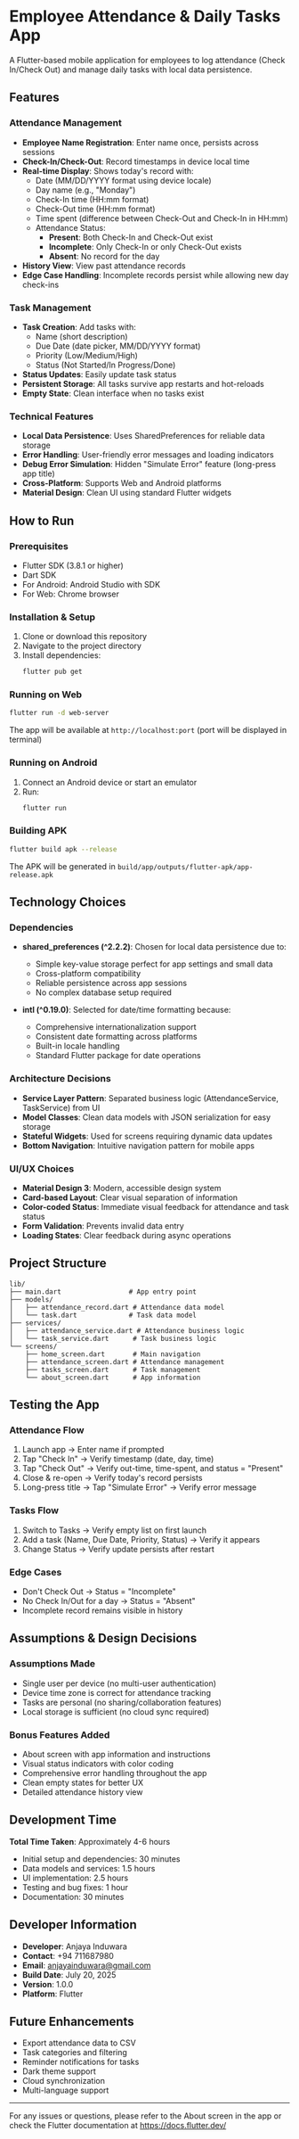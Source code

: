 # Employee Attendance & Daily Tasks App

A Flutter-based mobile application for employees to log attendance (Check In/Check Out) and manage daily tasks with local data persistence.

## Features

### Attendance Management

- **Employee Name Registration**: Enter name once, persists across sessions
- **Check-In/Check-Out**: Record timestamps in device local time
- **Real-time Display**: Shows today's record with:
  - Date (MM/DD/YYYY format using device locale)
  - Day name (e.g., "Monday")
  - Check-In time (HH:mm format)
  - Check-Out time (HH:mm format)
  - Time spent (difference between Check-Out and Check-In in HH:mm)
  - Attendance Status:
    - **Present**: Both Check-In and Check-Out exist
    - **Incomplete**: Only Check-In or only Check-Out exists
    - **Absent**: No record for the day
- **History View**: View past attendance records
- **Edge Case Handling**: Incomplete records persist while allowing new day check-ins

### Task Management

- **Task Creation**: Add tasks with:
  - Name (short description)
  - Due Date (date picker, MM/DD/YYYY format)
  - Priority (Low/Medium/High)
  - Status (Not Started/In Progress/Done)
- **Status Updates**: Easily update task status
- **Persistent Storage**: All tasks survive app restarts and hot-reloads
- **Empty State**: Clean interface when no tasks exist

### Technical Features

- **Local Data Persistence**: Uses SharedPreferences for reliable data storage
- **Error Handling**: User-friendly error messages and loading indicators
- **Debug Error Simulation**: Hidden "Simulate Error" feature (long-press app title)
- **Cross-Platform**: Supports Web and Android platforms
- **Material Design**: Clean UI using standard Flutter widgets

## How to Run

### Prerequisites

- Flutter SDK (3.8.1 or higher)
- Dart SDK
- For Android: Android Studio with SDK
- For Web: Chrome browser

### Installation & Setup

1. Clone or download this repository
2. Navigate to the project directory
3. Install dependencies:
   ```bash
   flutter pub get
   ```

### Running on Web

```bash
flutter run -d web-server
```

The app will be available at `http://localhost:port` (port will be displayed in terminal)

### Running on Android

1. Connect an Android device or start an emulator
2. Run:
   ```bash
   flutter run
   ```

### Building APK

```bash
flutter build apk --release
```

The APK will be generated in `build/app/outputs/flutter-apk/app-release.apk`

## Technology Choices

### Dependencies

- **shared_preferences (^2.2.2)**: Chosen for local data persistence due to:

  - Simple key-value storage perfect for app settings and small data
  - Cross-platform compatibility
  - Reliable persistence across app sessions
  - No complex database setup required

- **intl (^0.19.0)**: Selected for date/time formatting because:
  - Comprehensive internationalization support
  - Consistent date formatting across platforms
  - Built-in locale handling
  - Standard Flutter package for date operations

### Architecture Decisions

- **Service Layer Pattern**: Separated business logic (AttendanceService, TaskService) from UI
- **Model Classes**: Clean data models with JSON serialization for easy storage
- **Stateful Widgets**: Used for screens requiring dynamic data updates
- **Bottom Navigation**: Intuitive navigation pattern for mobile apps

### UI/UX Choices

- **Material Design 3**: Modern, accessible design system
- **Card-based Layout**: Clear visual separation of information
- **Color-coded Status**: Immediate visual feedback for attendance and task status
- **Form Validation**: Prevents invalid data entry
- **Loading States**: Clear feedback during async operations

## Project Structure

```
lib/
├── main.dart                 # App entry point
├── models/
│   ├── attendance_record.dart # Attendance data model
│   └── task.dart             # Task data model
├── services/
│   ├── attendance_service.dart # Attendance business logic
│   └── task_service.dart      # Task business logic
└── screens/
    ├── home_screen.dart       # Main navigation
    ├── attendance_screen.dart # Attendance management
    ├── tasks_screen.dart      # Task management
    └── about_screen.dart      # App information
```

## Testing the App

### Attendance Flow

1. Launch app → Enter name if prompted
2. Tap "Check In" → Verify timestamp (date, day, time)
3. Tap "Check Out" → Verify out-time, time-spent, and status = "Present"
4. Close & re-open → Verify today's record persists
5. Long-press title → Tap "Simulate Error" → Verify error message

### Tasks Flow

1. Switch to Tasks → Verify empty list on first launch
2. Add a task (Name, Due Date, Priority, Status) → Verify it appears
3. Change Status → Verify update persists after restart

### Edge Cases

- Don't Check Out → Status = "Incomplete"
- No Check In/Out for a day → Status = "Absent"
- Incomplete record remains visible in history

## Assumptions & Design Decisions

### Assumptions Made

- Single user per device (no multi-user authentication)
- Device time zone is correct for attendance tracking
- Tasks are personal (no sharing/collaboration features)
- Local storage is sufficient (no cloud sync required)

### Bonus Features Added

- About screen with app information and instructions
- Visual status indicators with color coding
- Comprehensive error handling throughout the app
- Clean empty states for better UX
- Detailed attendance history view

## Development Time

**Total Time Taken**: Approximately 4-6 hours

- Initial setup and dependencies: 30 minutes
- Data models and services: 1.5 hours
- UI implementation: 2.5 hours
- Testing and bug fixes: 1 hour
- Documentation: 30 minutes

## Developer Information

- **Developer**: Anjaya Induwara
- **Contact**: +94 711687980
- **Email**: anjayainduwara@gmail.com
- **Build Date**: July 20, 2025
- **Version**: 1.0.0
- **Platform**: Flutter

## Future Enhancements

- Export attendance data to CSV
- Task categories and filtering
- Reminder notifications for tasks
- Dark theme support
- Cloud synchronization
- Multi-language support

---

For any issues or questions, please refer to the About screen in the app or check the Flutter documentation at https://docs.flutter.dev/
